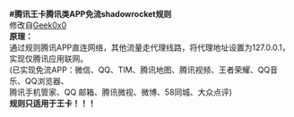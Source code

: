 **#腾讯王卡腾讯类APP免流shadowrocket规则**  
修改自[Geek0x0](https://github.com/Geek0x0/TencentWangCardRules)  
**原理：**    
通过规则腾讯APP直连网络，其他流量走代理线路，将代理地址设置为127.0.0.1，实现仅腾讯应用联网。  
(已实现免流APP：微信、QQ、TIM、腾讯地图、腾讯视频、王者荣耀、QQ音乐、QQ浏览器、  
腾讯手机管家、QQ 邮箱、腾讯微视、微博、58同城、大众点评)  
**规则只适用于王卡！！！**
